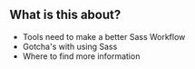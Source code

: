 ## What is this about?

* Tools need to make a better Sass Workflow
* Gotcha's with using Sass
* Where to find more information
